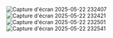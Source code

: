 ![Capture d'écran 2025-05-22 232407](https://github.com/user-attachments/assets/bdb59c60-df7a-459c-b038-7da39eacded6)
![Capture d'écran 2025-05-22 232421](https://github.com/user-attachments/assets/48c5731a-8a85-486f-a2e8-39990891b37a)
![Capture d'écran 2025-05-22 232501](https://github.com/user-attachments/assets/85b9cec9-0668-4649-89d0-6e932fcf1952)
![Capture d'écran 2025-05-22 232541](https://github.com/user-attachments/assets/65cc62dd-50af-474d-ac3e-ae971f16253a)
